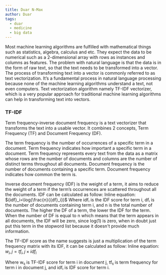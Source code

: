 ```yaml
---
title: Duar N-Max
author: Duar
tags:
  - duar
  - medicine
  - big data
---
```


<!-- excerpt start -->
Most machine learning algorithms are fulfilled with mathematical things such as statistics, algebra, calculus and etc. They expect the data to be numerical such as a 2-dimensional array with rows as instances and columns as features. The problem with natural language is that the data is in the form of raw text, so that the text needs to be transformed into a vector. The process of transforming text into a vector is commonly referred to as text vectorization. It’s a fundamental process in natural language processing because none of the machine learning algorithms understand a text, not even computers. Text vectorization algorithm namely TF-IDF vectorizer, which is a very popular approach for traditional machine learning algorithms can help in transforming text into vectors.
<!-- excerpt end -->

### TF-IDF
Term frequency-inverse document frequency is a text vectorizer that transforms the text into a usable vector. It combines 2 concepts, Term Frequency (TF) and Document Frequency (DF).

The term frequency is the number of occurrences of a specific term in a document. Term frequency indicates how important a specific term in a document. Term frequency represents every text from the data as a matrix whose rows are the number of documents and columns are the number of distinct terms throughout all documents.
Document frequency is the number of documents containing a specific term. Document frequency indicates how common the term is.

Inverse document frequency (IDF) is the weight of a term, it aims to reduce the weight of a term if the term’s occurrences are scattered throughout all the documents. IDF can be calculated as follow:
Inline equation: ${idf}_i=\log(\frac{n}{{df}_i})$
Where idfᵢ is the IDF score for term i, dfᵢ is the number of documents containing term i, and n is the total number of documents. The higher the DF of a term, the lower the IDF for the term. When the number of DF is equal to n which means that the term appears in all documents, the IDF will be zero, since log(1) is zero, when in doubt just put this term in the stopword list because it doesn't provide much information.

The TF-IDF score as the name suggests is just a multiplication of the term frequency matrix with its IDF, it can be calculated as follow:
Inline equation: $w_i,j={tf}_i,j \times {idf}_i$

Where wᵢⱼ is TF-IDF score for term i in document j, tfᵢⱼ is term frequency for term i in document j, and idfᵢ is IDF score for term i.
